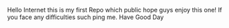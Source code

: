 Hello Internet this is my first Repo which public hope guys enjoy this one!
If you face any difficulties such ping me.
Have Good Day
